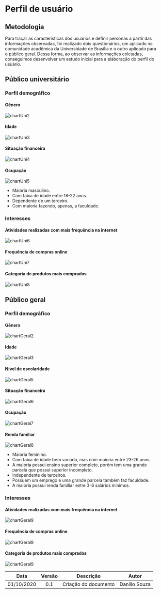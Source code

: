# Perfil de usuário
## Metodologia
Para traçar as características dos usuários e definir personas a partir das informações observadas, foi realizado dois questionários, um aplicado na comunidade acadêmica da Universidade de Brasiĺia e o outro aplicado para o público geral. Dessa forma, ao observar as informações coletadas, conseguimos desenvolver um estudo inicial para a elaboração do perfil do usuário.
 
## Público universitário
### Perfil demográfico
#### Gênero
![chartUni2](images/chartsUni/chartsUni2.png)
#### Idade
![chartUni3](images/chartsUni/chartsUni3.png)
#### Situação financeira
![chartUni4](images/chartsUni/chartsUni4.png)
#### Ocupação
![chartUni5](images/chartsUni/chartsUni5.png)
 
- Maioria masculino.
- Com faixa de idade entre 18-22 anos.
- Dependente de um terceiro.
- Com maioria fazendo, apenas, a faculdade.
 
### Interesses
#### Atividades realizadas com mais frequência na internet
![chartUni6](images/chartsUni/chartsUni6.png)
#### Frequência de compras online
![chartUni7](images/chartsUni/chartsUni7.png)
#### Categoria de produtos mais comprados
![chartUni8](images/chartsUni/chartsUni8.png)
 
## Público geral
### Perfil demográfico
#### Gênero
![chartGeral2](images/chartsGeral/chartsGeral2.png)
#### Idade
![chartGeral3](images/chartsGeral/chartsGeral3.png)
#### Nível de escolaridade
![chartGeral5](images/chartsGeral/chartsGeral5.png)
#### Situação financeira
![chartGeral6](images/chartsGeral/chartsGeral6.png)
#### Ocupação
![chartGeral7](images/chartsGeral/chartsGeral7.png)
#### Renda familiar
![chartGeral8](images/chartsGeral/chartsGeral8.png)
 
- Maioria feminino.
- Com faixa de idade bem variada, mas com maioria entre 23-26 anos.
- A maioria possui ensino superior completo, porém tem uma grande parcela que possui superior incompleto.
- Independente de terceiros.
- Possuem um emprego e uma grande parcela também faz faculdade.
- A maioria possui renda familiar entre 3-6 salários mínimos.
 
### Interesses
#### Atividades realizadas com mais frequência na internet
![chartGeral9](images/chartsGeral/chartsGeral10.png)
#### Frequência de compras online
![chartGeral9](images/chartsGeral/chartsGeral9.png)
#### Categoria de produtos mais comprados
![chartGeral9](images/chartsGeral/chartsGeral11.png)
 
 
|Data|Versão|Descrição|Autor|
|:-:|:-:|:-:|:-:|
|01/10/2020|0.1|Criação do documento|Danillo Souza|
 
